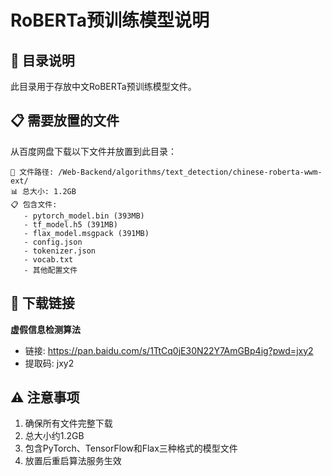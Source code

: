 # RoBERTa预训练模型说明

## 📁 目录说明
此目录用于存放中文RoBERTa预训练模型文件。

## 📋 需要放置的文件
从百度网盘下载以下文件并放置到此目录：

```
📁 文件路径: /Web-Backend/algorithms/text_detection/chinese-roberta-wwm-ext/
📊 总大小: 1.2GB
📋 包含文件:
   - pytorch_model.bin (393MB)
   - tf_model.h5 (391MB)
   - flax_model.msgpack (391MB)
   - config.json
   - tokenizer.json
   - vocab.txt
   - 其他配置文件
```

## 🔗 下载链接
**虚假信息检测算法** 
- 链接: https://pan.baidu.com/s/1TtCq0jE30N22Y7AmGBp4ig?pwd=jxy2 
- 提取码: jxy2

## ⚠️ 注意事项
1. 确保所有文件完整下载
2. 总大小约1.2GB
3. 包含PyTorch、TensorFlow和Flax三种格式的模型文件
4. 放置后重启算法服务生效
